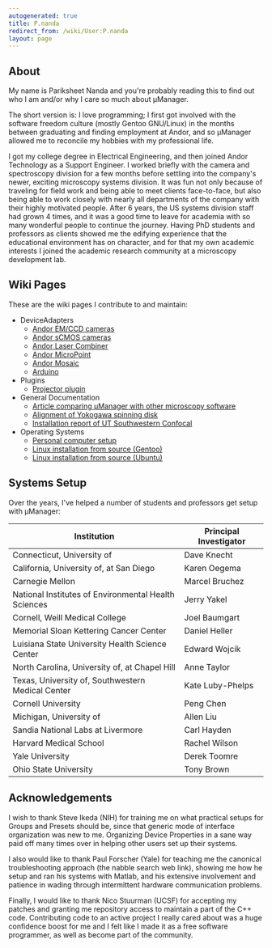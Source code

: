 ```yaml
---
autogenerated: true
title: P.nanda
redirect_from: /wiki/User:P.nanda
layout: page
---
```


## About

My name is Pariksheet Nanda and you're probably reading this to find out
who I am and/or why I care so much about µManager.

The short version is: I love programming; I first got involved with the
software freedom culture (mostly Gentoo GNU/Linux) in the months between
graduating and finding employment at Andor, and so µManager allowed me
to reconcile my hobbies with my professional life.

I got my college degree in Electrical Engineering, and then joined Andor
Technology as a Support Engineer. I worked briefly with the camera and
spectroscopy division for a few months before settling into the
company's newer, exciting microscopy systems division. It was fun not
only because of traveling for field work and being able to meet clients
face-to-face, but also being able to work closely with nearly all
departments of the company with their highly motivated people. After 6
years, the US systems division staff had grown 4 times, and it was a
good time to leave for academia with so many wonderful people to
continue the journey. Having PhD students and professors as clients
showed me the edifying experience that the educational environment has
on character, and for that my own academic interests I joined the
academic research community at a microscopy development lab.

## Wiki Pages

These are the wiki pages I contribute to and maintain:

-   DeviceAdapters
    -   [Andor EM/CCD cameras](/Andor)
    -   [Andor sCMOS cameras](/AndorSDK3)
    -   [Andor Laser Combiner](/AndorLaserCombiner)
    -   [Andor MicroPoint](/MicroPoint)
    -   [Andor Mosaic](/Mosaic3)
    -   [Arduino](/Arduino)
-   Plugins
    -   [Projector plugin](/Projector)
-   General Documentation
    -   [Article comparing µManager with other microscopy
        software](/Comparison_with_other_microscopy_software)
    -   [Alignment of Yokogawa spinning disk](/CSU_Alignment)
    -   [Installation report of UT Southwestern
        Confocal](/Setup_UTSW_SD)
-   Operating Systems
    -   [Personal computer setup](/Personal_computer_setup)
    -   [Linux installation from source
        (Gentoo)](/Linux_installation_from_source_(Gentoo))
    -   [Linux installation from source
        (Ubuntu)](/Linux_installation_from_source_(Ubuntu))

## Systems Setup

Over the years, I've helped a number of students and professors get
setup with µManager:

| Institution                                          | Principal Investigator |
|------------------------------------------------------|------------------------|
| Connecticut, University of                           | Dave Knecht            |
| California, University of, at San Diego              | Karen Oegema           |
| Carnegie Mellon                                      | Marcel Bruchez         |
| National Institutes of Environmental Health Sciences | Jerry Yakel            |
| Cornell, Weill Medical College                       | Joel Baumgart          |
| Memorial Sloan Kettering Cancer Center               | Daniel Heller          |
| Luisiana State University Health Science Center      | Edward Wojcik          |
| North Carolina, University of, at Chapel Hill        | Anne Taylor            |
| Texas, University of, Southwestern Medical Center    | Kate Luby-Phelps       |
| Cornell University                                   | Peng Chen              |
| Michigan, University of                              | Allen Liu              |
| Sandia National Labs at Livermore                    | Carl Hayden            |
| Harvard Medical School                               | Rachel Wilson          |
| Yale University                                      | Derek Toomre           |
| Ohio State University                                | Tony Brown             |

## Acknowledgements

I wish to thank Steve Ikeda (NIH) for training me on what practical
setups for Groups and Presets should be, since that generic mode of
interface organization was new to me. Organizing Device Properties in a
sane way paid off many times over in helping other users set up their
systems.

I also would like to thank Paul Forscher (Yale) for teaching me the
canonical troubleshooting approach (the nabble search web link), showing
me how he setup and ran his systems with Matlab, and his extensive
involvement and patience in wading through intermittent hardware
communication problems.

Finally, I would like to thank Nico Stuurman (UCSF) for accepting my
patches and granting me repository access to maintain a part of the C++
code. Contributing code to an active project I really cared about was a
huge confidence boost for me and I felt like I made it as a free
software programmer, as well as become part of the community.
